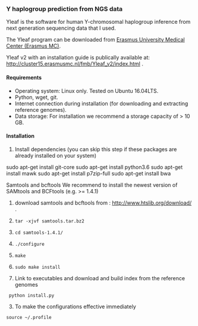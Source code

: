 ### Y haplogroup prediction from NGS data

Yleaf is the software for human Y-chromosomal haplogroup inference from next generation sequencing data that I used.

The Yleaf program can be downloaded from [Erasmus University Medical Center (Erasmus MC)](https://www6.erasmusmc.nl/genetic_identification/resources/). 

Yleaf v2 with an installation guide is publically available at: http://cluster15.erasmusmc.nl/fmb/Yleaf_v2/index.html .



#### Requirements
- Operating system: Linux only. Tested on Ubuntu 16.04LTS.
- Python, wget, git.
- Internet connection during installation (for downloading and extracting reference genomes).
- Data storage: For installation we recommend a storage capacity of > 10 GB.
#### Installation
1. Install dependencies (you can skip this step if these packages are already installed on your system)
 
 sudo apt-get install git-core
 sudo apt-get install python3.6
 sudo apt-get install mawk
 sudo apt-get install p7zip-full
 sudo apt-get install bwa

Samtools and bcftools
We recommend to install the newest version of SAMtools and BCFtools (e.g. >= 1.4.1)
1. download samtools and bcftools from : http://www.htslib.org/download/ .
2. ```tar -xjvf samtools.tar.bz2```
3. ```cd samtools-1.4.1/```
4. ```./configure```
5. ```make```
6. ```sudo make install```

2. Link to executables and download and build index from the reference genomes

``` python install.py```

3. To make the configurations effective immediately

 ```source ~/.profile```
